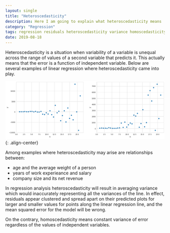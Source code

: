 ```yaml
---
layout: single
title: "Heteroscedasticity"
description: Here I am going to explain what heteroscedasticity means
category: "Regression"
tags: regression residuals heteroscedasticity variance homoscedasticity
date: 2019-08-18
---
```


Heteroscedasticity is a situation when variability of a variable is unequal across the range of values of a second variable that predicts it. This actually means that the error is a function of independent variable. Below are several examples of linear regression where heteroscedasticity came into play. 

![](/assets/images/regression/heteroscedasticity_demo.png){: .align-center}

Among examples where heteroscedasticity may arise are relationships between:
 * age and the average weight of a person
 * years of work experieance and salary 
 * company size and its net revenue 
 
In regression analysis heteroscedasticity will result in averaging variance which would inaccurately representing all the variances of the line. In effect, residuals appear clustered and spread apart on their predicted plots for larger and smaller values for points along the linear regression line, and the mean squared error for the model will be wrong. 

On the contrary, homoscedasticity means constant variance of error regardless of the values of independent variables.
